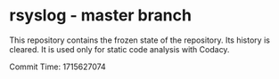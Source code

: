 # rsyslog - master branch

This repository contains the frozen state of the repository.
Its history is cleared. It is used only for static code
analysis with Codacy.

Commit Time: 1715627074